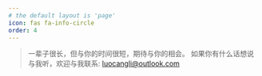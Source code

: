 ```yaml
---
# the default layout is 'page'
icon: fas fa-info-circle
order: 4
---
```


> 一辈子很长，但与你的时间很短，期待与你的相会。
> 如果你有什么话想说与我听，欢迎与我联系: luocangli@outlook.com

 <audio autoplay loop>
  <source src="{{ '/assets/audio/You Left.mp3' | relative_url }}" type="audio/mpeg">
</audio>
